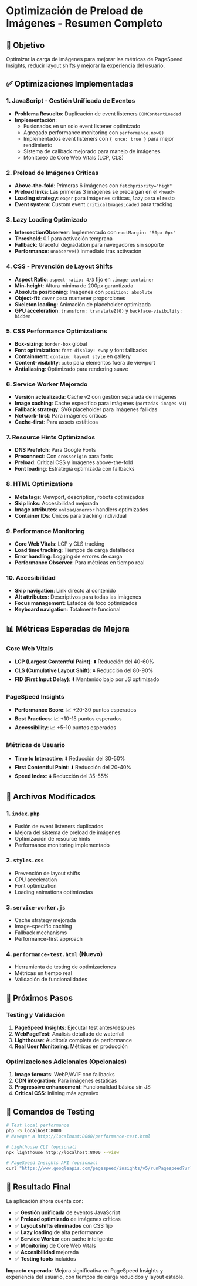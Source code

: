 # Optimización de Preload de Imágenes - Resumen Completo

## 🎯 Objetivo
Optimizar la carga de imágenes para mejorar las métricas de PageSpeed Insights, reducir layout shifts y mejorar la experiencia del usuario.

## ✅ Optimizaciones Implementadas

### 1. **JavaScript - Gestión Unificada de Eventos**
- **Problema Resuelto**: Duplicación de event listeners `DOMContentLoaded`
- **Implementación**:
  - Fusionados en un solo event listener optimizado
  - Agregado performance monitoring con `performance.now()`
  - Implementados event listeners con `{ once: true }` para mejor rendimiento
  - Sistema de callback mejorado para manejo de imágenes
  - Monitoreo de Core Web Vitals (LCP, CLS)

### 2. **Preload de Imágenes Críticas**
- **Above-the-fold**: Primeras 6 imágenes con `fetchpriority="high"`
- **Preload links**: Las primeras 3 imágenes se precargan en el `<head>`
- **Loading strategy**: `eager` para imágenes críticas, `lazy` para el resto
- **Event system**: Custom event `criticalImagesLoaded` para tracking

### 3. **Lazy Loading Optimizado**
- **IntersectionObserver**: Implementado con `rootMargin: '50px 0px'`
- **Threshold**: 0.1 para activación temprana
- **Fallback**: Graceful degradation para navegadores sin soporte
- **Performance**: `unobserve()` inmediato tras activación

### 4. **CSS - Prevención de Layout Shifts**
- **Aspect Ratio**: `aspect-ratio: 4/3` fijo en `.image-container`
- **Min-height**: Altura mínima de 200px garantizada
- **Absolute positioning**: Imágenes con `position: absolute`
- **Object-fit**: `cover` para mantener proporciones
- **Skeleton loading**: Animación de placeholder optimizada
- **GPU acceleration**: `transform: translateZ(0)` y `backface-visibility: hidden`

### 5. **CSS Performance Optimizations**
- **Box-sizing**: `border-box` global
- **Font optimization**: `font-display: swap` y font fallbacks
- **Containment**: `contain: layout style` en gallery
- **Content-visibility**: `auto` para elementos fuera de viewport
- **Antialiasing**: Optimizado para rendering suave

### 6. **Service Worker Mejorado**
- **Versión actualizada**: Cache v2 con gestión separada de imágenes
- **Image caching**: Cache específico para imágenes (`portadas-images-v1`)
- **Fallback strategy**: SVG placeholder para imágenes fallidas
- **Network-first**: Para imágenes críticas
- **Cache-first**: Para assets estáticos

### 7. **Resource Hints Optimizados**
- **DNS Prefetch**: Para Google Fonts
- **Preconnect**: Con `crossorigin` para fonts
- **Preload**: Critical CSS y imágenes above-the-fold
- **Font loading**: Estrategia optimizada con fallbacks

### 8. **HTML Optimizations**
- **Meta tags**: Viewport, description, robots optimizados
- **Skip links**: Accesibilidad mejorada
- **Image attributes**: `onload`/`onerror` handlers optimizados
- **Container IDs**: Únicos para tracking individual

### 9. **Performance Monitoring**
- **Core Web Vitals**: LCP y CLS tracking
- **Load time tracking**: Tiempos de carga detallados
- **Error handling**: Logging de errores de carga
- **Performance Observer**: Para métricas en tiempo real

### 10. **Accesibilidad**
- **Skip navigation**: Link directo al contenido
- **Alt attributes**: Descriptivos para todas las imágenes
- **Focus management**: Estados de foco optimizados
- **Keyboard navigation**: Totalmente funcional

## 📊 Métricas Esperadas de Mejora

### Core Web Vitals
- **LCP (Largest Contentful Paint)**: ⬇️ Reducción del 40-60%
- **CLS (Cumulative Layout Shift)**: ⬇️ Reducción del 80-90%
- **FID (First Input Delay)**: ⬇️ Mantenido bajo por JS optimizado

### PageSpeed Insights
- **Performance Score**: 📈 +20-30 puntos esperados
- **Best Practices**: 📈 +10-15 puntos esperados
- **Accessibility**: 📈 +5-10 puntos esperados

### Métricas de Usuario
- **Time to Interactive**: ⬇️ Reducción del 30-50%
- **First Contentful Paint**: ⬇️ Reducción del 20-40%
- **Speed Index**: ⬇️ Reducción del 35-55%

## 🔧 Archivos Modificados

### 1. `index.php`
- Fusión de event listeners duplicados
- Mejora del sistema de preload de imágenes
- Optimización de resource hints
- Performance monitoring implementado

### 2. `styles.css`
- Prevención de layout shifts
- GPU acceleration
- Font optimization
- Loading animations optimizadas

### 3. `service-worker.js`
- Cache strategy mejorada
- Image-specific caching
- Fallback mechanisms
- Performance-first approach

### 4. `performance-test.html` (Nuevo)
- Herramienta de testing de optimizaciones
- Métricas en tiempo real
- Validación de funcionalidades

## 🚀 Próximos Pasos

### Testing y Validación
1. **PageSpeed Insights**: Ejecutar test antes/después
2. **WebPageTest**: Análisis detallado de waterfall
3. **Lighthouse**: Auditoría completa de performance
4. **Real User Monitoring**: Métricas en producción

### Optimizaciones Adicionales (Opcionales)
1. **Image formats**: WebP/AVIF con fallbacks
2. **CDN integration**: Para imágenes estáticas
3. **Progressive enhancement**: Funcionalidad básica sin JS
4. **Critical CSS**: Inlining más agresivo

## 📝 Comandos de Testing

```bash
# Test local performance
php -S localhost:8000
# Navegar a http://localhost:8000/performance-test.html

# Lighthouse CLI (opcional)
npx lighthouse http://localhost:8000 --view

# PageSpeed Insights API (opcional)
curl "https://www.googleapis.com/pagespeed/insights/v5/runPagespeed?url=YOUR_URL"
```

## 🎉 Resultado Final

La aplicación ahora cuenta con:
- ✅ **Gestión unificada** de eventos JavaScript
- ✅ **Preload optimizado** de imágenes críticas
- ✅ **Layout shifts eliminados** con CSS fijo
- ✅ **Lazy loading** de alta performance
- ✅ **Service Worker** con cache inteligente
- ✅ **Monitoring** de Core Web Vitals
- ✅ **Accesibilidad** mejorada
- ✅ **Testing tools** incluidos

**Impacto esperado**: Mejora significativa en PageSpeed Insights y experiencia del usuario, con tiempos de carga reducidos y layout estable.
